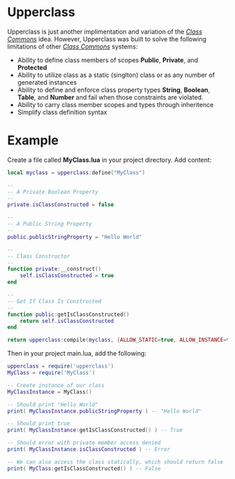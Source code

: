 # Upperclass

Upperclass is just another implimentation and variation of the *[Class Commons](https://github.com/bartbes/Class-Commons)* idea. However, Upperclass was built to solve the following limitations of other *[Class Commons](https://github.com/bartbes/Class-Commons)* systems:

* Ability to define class members of scopes **Public**, **Private**, and **Protected**
* Ability to utilize class as a static (singlton) class or as any number of generated instances
* Ability to define and enforce class property types **String**, **Boolean**, **Table**, and **Number** and fail when those constraints are violated.
* Ability to carry class member scopes and types through inheritence
* Simplify class definition syntax

# Example

Create a file called **MyClass.lua** in your project directory. Add content:

```lua
local myclass = upperclass:define("MyClass")

--
-- A Private Boolean Property
--
private.isClassConstructed = false

--
-- A Public String Property
--
public.publicStringProperty = "Hello World"

--
-- Class Constructor
--
function private:__construct()
    self.isClassConstructed = true
end

--
-- Get If Class Is Constructed
--
function public:getIsClassConstructed()
    return self.isClassConstructed
end

return upperclass:compile(myclass, {ALLOW_STATIC=true, ALLOW_INSTANCE=true, STRICT_TYPES=true})
```

Then in your project main.lua, add the following:

```lua
upperclass = require('upperclass')
MyClass = require('MyClass')

-- Create instance of our class
MyClassInstance = MyClass()

-- Should print "Hello World"
print( MyClassInstance.publicStringProperty ) -- "Hello World"

-- Should print true
print( MyClassInstance:getIsClassConstructed() ) -- True

-- Should error with private member access denied
print( MyClassInstance.isClassConstructed ) -- Error

-- We can also access the class statically, which should return false
print( MyClass:getIsClassConstructed() ) -- False
```
